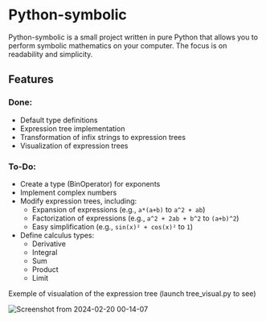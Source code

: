 # Python-symbolic

Python-symbolic is a small project written in pure Python that allows you to perform symbolic mathematics on your computer. The focus is on readability and simplicity.

## Features

### Done:
- Default type definitions
- Expression tree implementation
- Transformation of infix strings to expression trees
- Visualization of expression trees

### To-Do:
- Create a type (BinOperator) for exponents
- Implement complex numbers
- Modify expression trees, including:
  - Expansion of expressions (e.g., `a*(a+b)` to `a^2 + ab`)
  - Factorization of expressions (e.g., `a^2 + 2ab + b^2` to `(a+b)^2`)
  - Easy simplification (e.g., `sin(x)² + cos(x)²` to `1`)
- Define calculus types:
  - Derivative
  - Integral
  - Sum
  - Product
  - Limit



Exemple of visualation of the expression tree (launch tree_visual.py to see)


![Screenshot from 2024-02-20 00-14-07](https://github.com/Crizomb/Python-symbolic/assets/62544756/ac3f547a-36f0-4e0f-84aa-0855018198ae)



